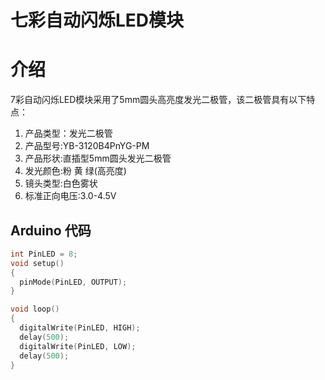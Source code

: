 # 七彩自动闪烁LED模块

# 介绍

7彩自动闪烁LED模块采用了5mm圆头高亮度发光二极管，该二极管具有以下特点：

1. 产品类型：发光二极管
2. 产品型号:YB-3120B4PnYG-PM
3. 产品形状:直插型5mm圆头发光二极管
4. 发光颜色:粉 黄 绿\(高亮度\)
5. 镜头类型:白色雾状
6. 标准正向电压:3.0-4.5V

## Arduino 代码

```cpp
int PinLED = 8;
void setup()
{
  pinMode(PinLED, OUTPUT);
}

void loop()
{
  digitalWrite(PinLED, HIGH);
  delay(500);
  digitalWrite(PinLED, LOW);
  delay(500);
}
```



